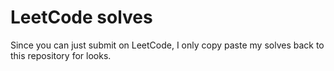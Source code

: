 # LeetCode solves

Since you can just submit on LeetCode, I only copy paste my solves back to this repository for looks.